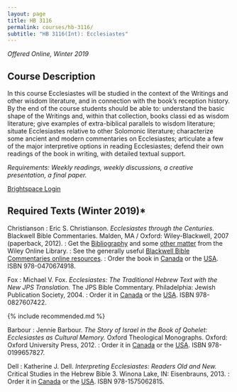 ```yaml
---
layout: page
title: HB 3116
permalink: courses/hb-3116/
subtitle: "HB 3116(Int): Ecclesiastes"
---
```


*Offered Online, Winter 2019*

## Course Description

In this course Ecclesiastes will be studied in the context of the
Writings and other wisdom literature, and in connection with the book’s
reception history. By the end of the course students should be able to:
understand the basic shape of the Writings and, within that collection,
books classi ed as wisdom literature; give examples of extra-biblical
parallels to wisdom literature; situate Ecclesiastes relative to other
Solomonic literature; characterize some ancient and modern commentaries
on Ecclesiastes; articulate a few of the major interpretive options in
reading Ecclesiastes; defend their own readings of the book in writing,
with detailed textual support.

*Requirements: Weekly readings, weekly discussions, a creative presentation, a final paper.*

<!-- [Download the Syllabus (Winter 2019)](#) -->

[Brightspace Login](https://smu.brightspace.com/d2l/login)

## Required Texts (Winter 2019)*

Christianson
: Eric S. Christianson. *Ecclesiastes through the Centuries.* Blackwell Bible Commentaries. Malden, MA / Oxford: Wiley-Blackwell, 2007 (paperback, 2012).
: Get the [Bibliography](https://onlinelibrary.wiley.com/doi/10.1002/9780470755631.biblio) and some [other matter](https://onlinelibrary.wiley.com/doi/book/10.1002/9780470755631) from the Wiley Online Library.
: See the generally useful [Blackwell Bible Commentaries online resources](http://bbibcomm.info).
: Order the book in [Canada](https://amzn.to/2T7qoZt) or the [USA](https://amzn.to/2TbWLGG). ISBN 978-0470674918.

Fox
: Michael V. Fox. *Ecclesiastes: The Traditional Hebrew Text with the New JPS Translation.* The JPS Bible Commentary. Philadelphia: Jewish Publication Society, 2004.
: Order it in [Canada](https://amzn.to/2JYywYn) or the [USA](https://amzn.to/2JYx4Fh). ISBN 978-0827607422.

{% include recommended.md %}

Barbour
: Jennie Barbour. *The Story of Israel in the Book of Qohelet: Ecclesiastes as Cultural Memory.* Oxford Theological Monographs. Oxford: Oxford University Press, 2012.
: Order it in [Canada](https://amzn.to/2DgW0GC) or the [USA](https://amzn.to/2TaMivd). ISBN 978-0199657827.

Dell
: Katherine J. Dell. *Interpreting Ecclesiastes: Readers Old and New.* Critical Studies in the Hebrew Bible 3. Winona Lake, IN: Eisenbrauns, 2013.
: Order it in [Canada](https://amzn.to/2JYByM7) or the [USA](https://amzn.to/2RRVymo). ISBN 978-1575062815.

<!--
tk
: tk
: Order it in [Canada]() or the [USA]().
-->
